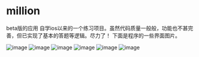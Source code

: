 million
=======

beta版的应用
自学ios以来的一个练习项目。虽然代码质量一般般，功能也不甚完善，但已实现了基本的答题等逻辑。尽力了！
下面是程序的一些界面图片。

![image](https://raw2.github.com/hawk0620/million/master/showimg/%E7%99%BB%E5%BD%95.jpg)
![image](https://raw2.github.com/hawk0620/million/master/showimg/%E4%B8%BB%E7%95%8C%E9%9D%A2.jpg)
![image](https://raw2.github.com/hawk0620/million/master/showimg/%E7%AD%94%E9%A2%98%E7%95%8C%E9%9D%A2.jpg)
![image](https://raw2.github.com/hawk0620/million/master/showimg/%E7%AD%94%E9%A2%98%E7%95%8C%E9%9D%A2.jpg)
![image](https://raw2.github.com/hawk0620/million/master/showimg/%E7%AD%94%E9%A2%98%E7%BB%93%E6%9D%9F.jpg)
![image](https://raw2.github.com/hawk0620/million/master/showimg/%E7%9F%A5%E8%AF%86%E7%A7%AF%E7%B4%AF.jpg)

